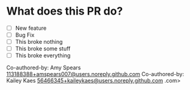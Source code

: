 # What does this PR do?

- [ ] New feature
- [ ] Bug Fix
- [ ] This broke nothing
- [ ] This broke some stuff
- [ ] This broke everything

Co-authored-by: Amy Spears <113188388+amspears007@users.noreply.github.com>
Co-authored-by: Kailey Kaes <56466345+kaileykaes@users.noreply.github.com>
.com>
